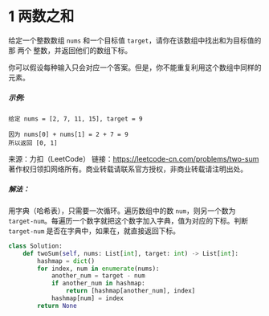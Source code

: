 # 1 两数之和

给定一个整数数组 `nums` 和一个目标值 `target`，请你在该数组中找出和为目标值的那 两个 整数，并返回他们的数组下标。

你可以假设每种输入只会对应一个答案。但是，你不能重复利用这个数组中同样的元素。

##### 示例:

```
给定 nums = [2, 7, 11, 15], target = 9

因为 nums[0] + nums[1] = 2 + 7 = 9
所以返回 [0, 1]
```

来源：力扣（LeetCode）
链接：https://leetcode-cn.com/problems/two-sum
著作权归领扣网络所有。商业转载请联系官方授权，非商业转载请注明出处。

##### 解法：

用字典（哈希表），只需要一次循环。遍历数组中的数 `num`，则另一个数为 `target-num`。每遍历一个数字就把这个数字加入字典，值为对应的下标。判断 `target-num` 是否在字典中，如果在，就直接返回下标。

```python
class Solution:
    def twoSum(self, nums: List[int], target: int) -> List[int]:
        hashmap = dict()
        for index, num in enumerate(nums):
            another_num = target - num
            if another_num in hashmap:
                return [hashmap[another_num], index]
            hashmap[num] = index
        return None
```


